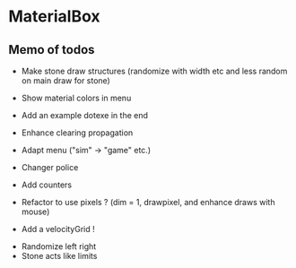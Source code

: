 # MaterialBox

## Memo of todos

- Make stone draw structures (randomize with width etc and less random on main draw for stone) 
- Show material colors in menu
- Add an example dotexe in the end
- Enhance clearing propagation
- Adapt menu ("sim" -> "game" etc.)
- Changer police
- Add counters
- Refactor to use pixels ? (dim = 1, drawpixel, and enhance draws with mouse)

- Add a velocityGrid !

+ Randomize left right
+ Stone acts like limits 